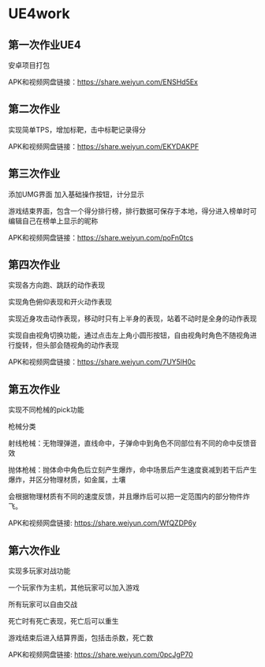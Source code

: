 # UE4work

## 第一次作业UE4

安卓项目打包


APK和视频网盘链接：https://share.weiyun.com/ENSHd5Ex



## 第二次作业

实现简单TPS，增加标靶，击中标靶记录得分

APK和视频网盘链接：https://share.weiyun.com/EKYDAKPF



## 第三次作业

添加UMG界面
加入基础操作按钮，计分显示


游戏结束界面，包含一个得分排行榜，排行数据可保存于本地，得分进入榜单时可编辑自己在榜单上显示的昵称

APK和视频网盘链接：https://share.weiyun.com/poFn0tcs


## 第四次作业

实现各方向跑、跳跃的动作表现

实现角色俯仰表现和开火动作表现

实现近身攻击动作表现，移动时只有上半身的表现，站着不动时是全身的动作表现

实现自由视角切换功能，通过点击左上角小圆形按钮，自由视角时角色不随视角进行旋转，但头部会随视角的动作表现


APK和视频网盘链接：https://share.weiyun.com/7UY5lH0c

## 第五次作业

实现不同枪械的pick功能

枪械分类

射线枪械：无物理弹道，直线命中，子弹命中到角色不同部位有不同的命中反馈音效

抛体枪械：抛体命中角色后立刻产生爆炸，命中场景后产生速度衰减到若干后产生爆炸，并区分物理材质，如金属，土壤

会根据物理材质有不同的速度反馈，并且爆炸后可以把一定范围内的部分物件炸飞。

APK和视频网盘链接: https://share.weiyun.com/WfQZDP6y

## 第六次作业

实现多玩家对战功能

一个玩家作为主机，其他玩家可以加入游戏

所有玩家可以自由交战

死亡时有死亡表现，死亡后可以重生

游戏结束后进入结算界面，包括击杀数，死亡数

APK和视频网盘链接: https://share.weiyun.com/0pcJgP70